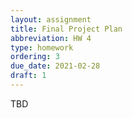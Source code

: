 ```yaml
---
layout: assignment
title: Final Project Plan
abbreviation: HW 4
type: homework
ordering: 3
due_date: 2021-02-28
draft: 1
---
```


TBD